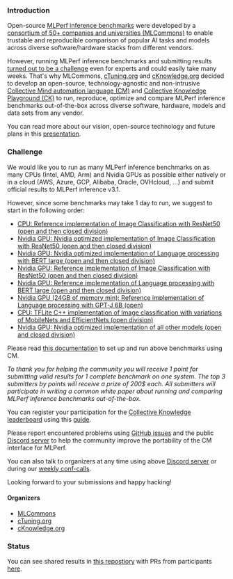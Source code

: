 ### Introduction

Open-source [MLPerf inference benchmarks](https://arxiv.org/abs/1911.02549) 
were developed by a [consortium of 50+ companies and universities (MLCommons)](https://mlcommons.org)
to enable trustable and reproducible comparison of popular AI tasks and models
across diverse software/hardware stacks from different vendors.

However, running MLPerf inference benchmarks and submitting results [turned out to be a challenge](https://doi.org/10.5281/zenodo.8144274) 
even for experts and could easily take many weeks. That's why MLCommons, 
[cTuning.org](https://www.linkedin.com/company/ctuning-foundation)
and [cKnowledge.org](https://www.linkedin.com/company/cknowledge) 
decided to develop an open-source, technology-agnostic 
and non-intrusive [Collective Mind automation language (CM)](https://github.com/mlcommons/ck)
and [Collective Knowledge Playground (CK)](https://access.cknowledge.org/playground/?action=experiments) 
to run, reproduce, optimize and compare MLPerf inference benchmarks out-of-the-box 
across diverse software, hardware, models and data sets from any vendor.

You can read more about our vision, open-source technology and future plans 
in this [presentation](https://doi.org/10.5281/zenodo.8105339).



### Challenge

We would like you to run as many MLPerf inference benchmarks on as many CPUs (Intel, AMD, Arm) and Nvidia GPUs 
as possible either natively or in a cloud (AWS, Azure, GCP, Alibaba, Oracle, OVHcloud, ...) 
and submit official results to MLPerf inference v3.1.

However, since some benchmarks may take 1 day to run, we suggest to start in the following order:
* [CPU: Reference implementation of Image Classification with ResNet50 (open and then closed division)](https://github.com/mlcommons/ck/blob/master/docs/mlperf/inference/resnet50/README_reference.md)
* [Nvidia GPU: Nvidia optimized implementation of Image Classification with ResNet50 (open and then closed division)](https://github.com/mlcommons/ck/blob/master/docs/mlperf/inference/resnet50/README_nvidia.md)
* [Nvidia GPU: Nvidia optimized implementation of Language processing with BERT large (open and then closed division)](https://github.com/mlcommons/ck/blob/master/docs/mlperf/inference/bert/README_nvidia.md)
* [Nvidia GPU: Reference implementation of Image Classification with ResNet50 (open and then closed division)](https://github.com/mlcommons/ck/blob/master/docs/mlperf/inference/bert/README_nvidia.md)
* [Nvidia GPU: Reference implementation of Language processing with BERT large (open and then closed division)](https://github.com/mlcommons/ck/blob/master/docs/mlperf/inference/resnet50/README_reference.md)
* [Nvidia GPU (24GB of memory min): Reference implementation of Language processing with GPT-J 6B (open)](https://github.com/mlcommons/ck/blob/master/docs/mlperf/inference/gpt-j/README_reference.md)
* [CPU: TFLite C++ implementation of Image classification with variations of MobileNets and EfficientNets (open division)](https://github.com/mlcommons/ck/blob/master/cm-mlops/script/run-mlperf-inference-mobilenet-models/README-about.md)
* [Nvidia GPU: Nvidia optimized implementation of all other models (open and closed division)](https://github.com/ctuning/mlcommons-ck/blob/master/docs/mlperf/inference/README.md#run-benchmarks-and-submit-results)

Please read [this documentation](https://github.com/mlcommons/ck/blob/master/docs/mlperf/inference/README.md)
to set up and run above benchmarks using CM.

*To thank you for helping the community you will receive 1 point for submitting valid results for 1 complete benchmark on one system.*
*The top 3 submitters by points will receive a prize of 200$ each.*
*All submitters will participate in writing a common white paper about running and comparing MLPerf inference benchmarks out-of-the-box.*

You can register your participation for the [Collective Knowledge leaderboard]( https://access.cKnowledge.org/playground/?action=contributors )
using this [guide](https://github.com/mlcommons/ck/blob/master/platform/register.md).

Please report encountered problems using [GitHub issues](https://github.com/mlcommons/ck/issues)
and the public [Discord server](https://discord.gg/JjWNWXKxwT) to help the community
improve the portability of the CM interface for MLPerf.

You can also talk to organizers at any time using above [Discord server](https://discord.gg/JjWNWXKxwT) or 
during our [weekly conf-calls](https://docs.google.com/document/d/1zMNK1m_LhWm6jimZK6YE05hu4VH9usdbKJ3nBy-ZPAw/edit).

Looking forward to your submissions and happy hacking!



#### Organizers

* [MLCommons](https://cKnowledge.org/mlcommons-taskforce)
* [cTuning.org](https://www.linkedin.com/company/ctuning-foundation)
* [cKnowledge.org](https://www.linkedin.com/company/cknowledge)

### Status

You can see shared results in [this repostiory](https://github.com/ctuning/mlperf_inference_submissions_v3.1) 
with PRs from participants [here](https://github.com/ctuning/mlperf_inference_submissions_v3.1/pulls).
